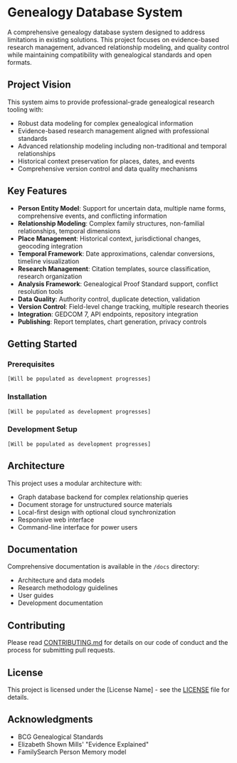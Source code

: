 # Genealogy Database System

A comprehensive genealogy database system designed to address limitations in existing solutions. This project focuses on evidence-based research management, advanced relationship modeling, and quality control while maintaining compatibility with genealogical standards and open formats.

## Project Vision

This system aims to provide professional-grade genealogical research tooling with:

- Robust data modeling for complex genealogical information
- Evidence-based research management aligned with professional standards
- Advanced relationship modeling including non-traditional and temporal relationships
- Historical context preservation for places, dates, and events
- Comprehensive version control and data quality mechanisms

## Key Features

- **Person Entity Model**: Support for uncertain data, multiple name forms, comprehensive events, and conflicting information
- **Relationship Modeling**: Complex family structures, non-familial relationships, temporal dimensions
- **Place Management**: Historical context, jurisdictional changes, geocoding integration
- **Temporal Framework**: Date approximations, calendar conversions, timeline visualization
- **Research Management**: Citation templates, source classification, research organization
- **Analysis Framework**: Genealogical Proof Standard support, conflict resolution tools
- **Data Quality**: Authority control, duplicate detection, validation
- **Version Control**: Field-level change tracking, multiple research theories
- **Integration**: GEDCOM 7, API endpoints, repository integration
- **Publishing**: Report templates, chart generation, privacy controls

## Getting Started

### Prerequisites

```
[Will be populated as development progresses]
```

### Installation

```
[Will be populated as development progresses]
```

### Development Setup

```
[Will be populated as development progresses]
```

## Architecture

This project uses a modular architecture with:

- Graph database backend for complex relationship queries
- Document storage for unstructured source materials
- Local-first design with optional cloud synchronization
- Responsive web interface
- Command-line interface for power users

## Documentation

Comprehensive documentation is available in the `/docs` directory:

- Architecture and data models
- Research methodology guidelines
- User guides
- Development documentation

## Contributing

Please read [CONTRIBUTING.md](CONTRIBUTING.md) for details on our code of conduct and the process for submitting pull requests.

## License

This project is licensed under the [License Name] - see the [LICENSE](LICENSE) file for details.

## Acknowledgments

- BCG Genealogical Standards
- Elizabeth Shown Mills' "Evidence Explained"
- FamilySearch Person Memory model
